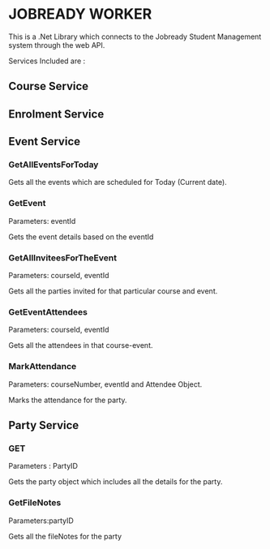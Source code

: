 # JOBREADY WORKER

This is a .Net Library which connects to the Jobready Student Management system through the web API.


Services Included are :

## Course Service
## Enrolment Service
## Event Service

### GetAllEventsForToday
Gets all the events which are scheduled for Today (Current date).

### GetEvent
Parameters: eventId

Gets the event details based on the eventId

### GetAllInviteesForTheEvent
Parameters: courseId, eventId

Gets all the parties invited for that particular course and event.

### GetEventAttendees
Parameters: courseId, eventId

Gets all the attendees in that course-event.

### MarkAttendance
Parameters: courseNumber, eventId and Attendee Object.

Marks the attendance for the party.

## Party Service

### GET 
Parameters : PartyID

Gets the party object which includes all the details for the party.

### GetFileNotes
Parameters:partyID

Gets all the fileNotes for the party



